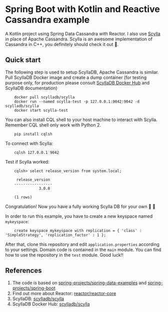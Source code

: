 # Spring Boot with Kotlin and Reactive Cassandra example
A Kotlin project using Spring Data Cassandra with Reactor.
I also use [Scylla](https://github.com/scylladb/scylla) 
in place of Apache Cassandra. Scylla is an awesome implementation 
of Cassandra in C++, you definitely should check it out 
:school_satchel:.

## Quick start
The following step is used to setup ScyllaDB, Apache Cassandra is similar.
Pull ScyllaDB Docker image and create a dump container (for 
testing purpose only, for production please consult [ScyllaDB Docker Hub](https://hub.docker.com/r/scylladb/scylla/)
and ScyllaDB documentation)

~~~
    docker pull scylladb/scylla
    docker run --named scylla-test -p 127.0.0.1:9042:9042 -d scylladb/scylla
    docker start scylla-test
~~~

You can also install CQL shell to your host machine to interact 
with Scylla. Remember CQL shell only work with Python 2.

~~~
    pip install cqlsh
~~~

To connect with Scylla:

~~~
    cqlsh 127.0.0.1 9042
~~~

Test if Scylla worked:

~~~
    cqlsh> select release_version from system.local;
    
     release_version
    -----------------
               3.0.8
    
    (1 rows)
~~~

Congratulation! Now you have a fully working Scylla DB for your own :tada: :tada:

In order to run this example, you have to create a new keyspace named `mykeyspace`:

~~~
    create keyspace mykeyspace with replication = { 'class' : 'SimpleStrategy', 'replication_factor' : 1 };
~~~

After that, clone this repository and edit `application.properties` according 
to your settings. Domain code is contained in the `main` module. You can find how to
use the repository in the `test` module. Good luck!!

## References
1. The code is based on [spring-projects/spring-data-examples](https://github.com/spring-projects/spring-data-examples/tree/master/cassandra/reactive) 
and [spring-projects/spring-boot](https://github.com/spring-projects/spring-boot/tree/master/spring-boot-samples/spring-boot-sample-data-cassandra)
2. Find out more about Reactor: [reactor/reactor-core](https://github.com/reactor/reactor-core)
3. ScyllaDB: [scylladb/scylla](https://github.com/scylladb/scylla)
4. ScyllaDB Docker Hub: [scylladb/scylla](https://hub.docker.com/r/scylladb/scylla/)
